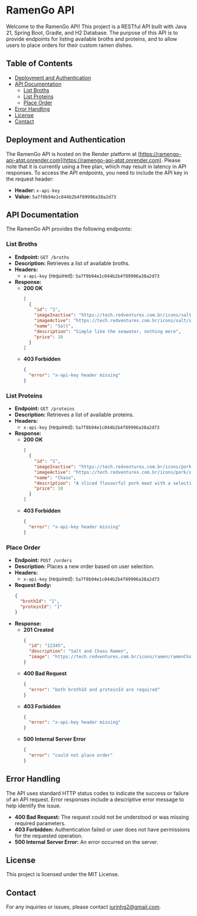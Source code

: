 # RamenGo API

Welcome to the RamenGo API! This project is a RESTful API built with Java 21, Spring Boot, Gradle, and H2 Database. The purpose of this API is to provide endpoints for listing available broths and proteins, and to allow users to place orders for their custom ramen dishes.

## Table of Contents

- [Deployment and Authentication](#deployment-and-authentication)
- [API Documentation](#api-documentation)
  - [List Broths](#list-broths)
  - [List Proteins](#list-proteins)
  - [Place Order](#place-order)
- [Error Handling](#error-handling)
- [License](#license)
- [Contact](#contact)

## Deployment and Authentication

The RamenGo API is hosted on the Render platform at [https://ramengo-api-atqt.onrender.com](https://ramengo-api-atqt.onrender.com). Please note that it is currently using a free plan, which may result in latency in API responses. To access the API endpoints, you need to include the API key in the request header:

- **Header:** `x-api-key`
- **Value:** `5a7f8b94e1c044b2b4f89996a38a2d73`

## API Documentation

The RamenGo API provides the following endpoints:

### List Broths

- **Endpoint:** `GET /broths`
- **Description:** Retrieves a list of available broths.
- **Headers:**
  - `x-api-key` (required): `5a7f8b94e1c044b2b4f89996a38a2d73`
- **Response:**
  - **200 OK**
    ```json
    [
      {
        "id": "1",
        "imageInactive": "https://tech.redventures.com.br/icons/salt/inactive.svg",
        "imageActive": "https://tech.redventures.com.br/icons/salt/active.svg",
        "name": "Salt",
        "description": "Simple like the seawater, nothing more",
        "price": 10
      }
    ]
    ```
  - **403 Forbidden**
    ```json
    {
      "error": "x-api-key header missing"
    }
    ```

### List Proteins

- **Endpoint:** `GET /proteins`
- **Description:** Retrieves a list of available proteins.
- **Headers:**
  - `x-api-key` (required): `5a7f8b94e1c044b2b4f89996a38a2d73`
- **Response:**
  - **200 OK**
    ```json
    [
      {
        "id": "1",
        "imageInactive": "https://tech.redventures.com.br/icons/pork/inactive.svg",
        "imageActive": "https://tech.redventures.com.br/icons/pork/active.svg",
        "name": "Chasu",
        "description": "A sliced flavourful pork meat with a selection of season vegetables.",
        "price": 10
      }
    ]
    ```
  - **403 Forbidden**
    ```json
    {
      "error": "x-api-key header missing"
    }
    ```

### Place Order

- **Endpoint:** `POST /orders`
- **Description:** Places a new order based on user selection.
- **Headers:**
  - `x-api-key` (required): `5a7f8b94e1c044b2b4f89996a38a2d73`
- **Request Body:**
    ```json
    {
      "brothId": "1",
      "proteinId": "1"
    }
    ```
- **Response:**
  - **201 Created**
    ```json
    {
      "id": "12345",
      "description": "Salt and Chasu Ramen",
      "image": "https://tech.redventures.com.br/icons/ramen/ramenChasu.png"
    }
    ```
  - **400 Bad Request**
    ```json
    {
      "error": "both brothId and proteinId are required"
    }
    ```
  - **403 Forbidden**
    ```json
    {
      "error": "x-api-key header missing"
    }
    ```
  - **500 Internal Server Error**
    ```json
    {
      "error": "could not place order"
    }
    ```

## Error Handling

The API uses standard HTTP status codes to indicate the success or failure of an API request. Error responses include a descriptive error message to help identify the issue.

- **400 Bad Request:** The request could not be understood or was missing required parameters.
- **403 Forbidden:** Authentication failed or user does not have permissions for the requested operation.
- **500 Internal Server Error:** An error occurred on the server.

## License

This project is licensed under the MIT License.

## Contact

For any inquiries or issues, please contact [iurinhg2@gmail.com](mailto:iurinhg2@gmail.com).

